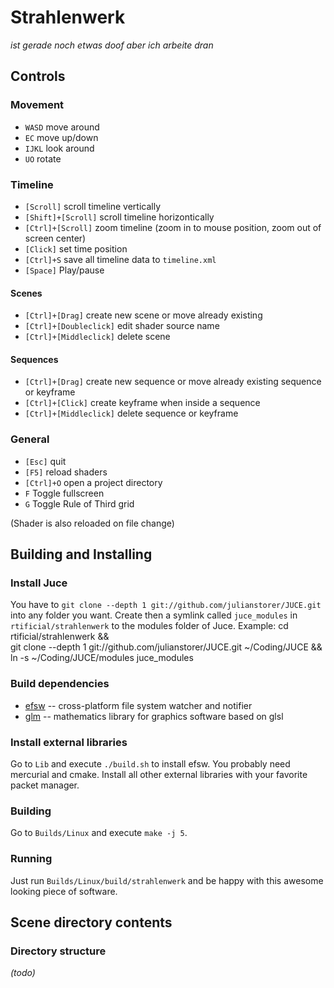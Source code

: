 # Strahlenwerk
*ist gerade noch etwas doof aber ich arbeite dran*

## Controls
### Movement
* `WASD` move around
* `EC` move up/down
* `IJKL` look around
* `UO` rotate

### Timeline
* `[Scroll]` scroll timeline vertically
* `[Shift]+[Scroll]` scroll timeline horizontically
* `[Ctrl]+[Scroll]` zoom timeline (zoom in to mouse position, zoom out of screen center)
* `[Click]` set time position
* `[Ctrl]+S` save all timeline data to `timeline.xml`
* `[Space]` Play/pause

#### Scenes
* `[Ctrl]+[Drag]` create new scene or move already existing
* `[Ctrl]+[Doubleclick]` edit shader source name
* `[Ctrl]+[Middleclick]` delete scene

#### Sequences
* `[Ctrl]+[Drag]` create new sequence or move already existing sequence or keyframe
* `[Ctrl]+[Click]` create keyframe when inside a sequence
* `[Ctrl]+[Middleclick]` delete sequence or keyframe

### General
* `[Esc]` quit
* `[F5]` reload shaders
* `[Ctrl]+O` open a project directory
* `F` Toggle fullscreen
* `G` Toggle Rule of Third grid

(Shader is also reloaded on file change)

## Building and Installing
### Install Juce
You have to `git clone --depth 1 git://github.com/julianstorer/JUCE.git` into any folder you want. Create then a symlink called `juce_modules` in `rtificial/strahlenwerk` to the modules folder of Juce.
Example:
    cd rtificial/strahlenwerk && \
        git clone --depth 1 git://github.com/julianstorer/JUCE.git ~/Coding/JUCE && \
        ln -s ~/Coding/JUCE/modules juce_modules

### Build dependencies
* [efsw](https://bitbucket.org/SpartanJ/efsw) -- cross-platform file system watcher and notifier
* [glm](http://glm.g-truc.net/) -- mathematics library for graphics software based on glsl

### Install external libraries
Go to `Lib` and execute `./build.sh` to install efsw. You probably need mercurial and cmake.
Install all other external libraries with your favorite packet manager.

### Building
Go to `Builds/Linux` and execute `make -j 5`.

### Running
Just run `Builds/Linux/build/strahlenwerk` and be happy with this awesome looking piece of software.

## Scene directory contents
### Directory structure
*(todo)*
